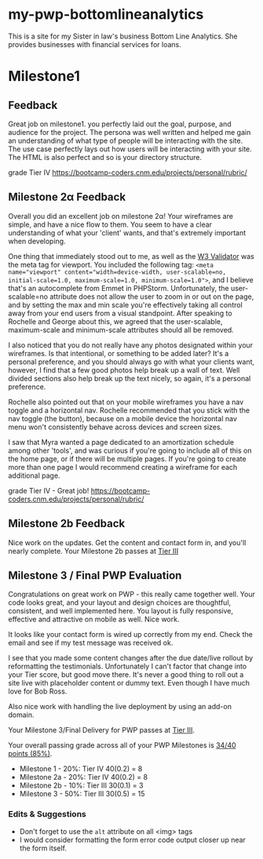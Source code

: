 # my-pwp-bottomlineanalytics
This is a site for my Sister in law's business Bottom Line Analytics. She provides businesses with financial services for loans.

# Milestone1

## Feedback 

Great job on milestone1. you perfectly laid out the goal, purpose, and audience for the project. The persona was well written and helped me gain an understanding of what type of people will be interacting with the site. The use case perfectly lays out how users will be interacting with your site. The HTML is also perfect and so is your directory structure.

grade Tier IV https://bootcamp-coders.cnm.edu/projects/personal/rubric/

## Milestone 2α Feedback

Overall you did an excellent job on milestone 2α! Your wireframes are simple, and have a nice flow to them. You seem to have a clear understanding of what your 'client' wants, and that's extremely important when developing. 

One thing that immediately stood out to me, as well as the [W3 Validator](https://validator.w3.org/nu/?doc=https%3A%2F%2Fbootcamp-coders.cnm.edu%2F~mjordan30%2Fmy-pwp-bottomlineanalytics%2Fpublic_html%2Fdocumentation%2Fmilestone-2.php) was the meta tag for viewport. You included the following tag:
`<meta name="viewport" content="width=device-width, user-scalable=no, initial-scale=1.0, maximum-scale=1.0, minimum-scale=1.0">`, and I believe that's an autocomplete from Emmet in PHPStorm. Unfortunately, the user-scalable=no attribute does not allow the user to zoom in or out on the page, and by setting the max and min scale you're effectively taking all control away from your end users from a visual standpoint. After speaking to Rochelle and George about this, we agreed that the user-scalable, maximum-scale and minimum-scale attributes should all be removed.

I also noticed that you do not really have any photos designated within your wireframes. Is that intentional, or something to be added later? It's a personal preference, and you should always go with what your clients want, however, I find that a few good photos help break up a wall of text. Well divided sections also help break up the text nicely, so again, it's a personal preference.

Rochelle also pointed out that on your mobile wireframes you have a nav toggle and a horizontal nav. Rochelle recommended that you stick with the nav toggle (the button), because on a mobile device the horizontal nav menu won't consistently behave across devices and screen sizes.

I saw that Myra wanted a page dedicated to an amortization schedule among other 'tools', and was curious if you're going to include all of this on the home page, or if there will be multiple pages. If you're going to create more than one page I would recommend creating a wireframe for each additional page.

grade Tier IV - Great job! https://bootcamp-coders.cnm.edu/projects/personal/rubric/

## Milestone 2b Feedback
Nice work on the updates. Get the content and contact form in, and you'll nearly complete. Your Milestone 2b passes at [Tier III](https://bootcamp-coders.cnm.edu/projects/personal/rubric/)

## Milestone 3 / Final PWP Evaluation
Congratulations on great work on PWP - this really came together well. Your code looks great, and your layout and design choices are thoughtful, consistent, and well implemented here. You layout is fully responsive, effective and attractive on mobile as well. Nice work.

It looks like your contact form is wired up correctly from my end. Check the email and see if my test message was received ok.

I see that you made some content changes after the due date/live rollout by reformatting the testimonials. Unfortunately I can't factor that change into your Tier score, but good move there. It's never a good thing to roll out a site live with placeholder content or dummy text. Even though I have much love for Bob Ross.

Also nice work with handling the live deployment by using an add-on domain. 

Your Milestone 3/Final Delivery for PWP passes at [Tier III](https://bootcamp-coders.cnm.edu/projects/personal/rubric/).

Your overall passing grade across all of your PWP Milestones is [34/40 points (85%)](https://bootcamp-coders.cnm.edu/projects/personal/rubric/#sample-score).

- Milestone 1 - 20%: Tier IV 40(0.2) = 8
- Milestone 2a - 20%: Tier IV 40(0.2) = 8
- Milestone 2b - 10%: Tier III 30(0.1) = 3
- Milestone 3 - 50%: Tier  III 30(0.5) = 15

### Edits &amp; Suggestions
- Don't forget to use the `alt` attribute on all &lt;img&gt; tags
- I would consider formatting the form error code output closer up near the form itself.
